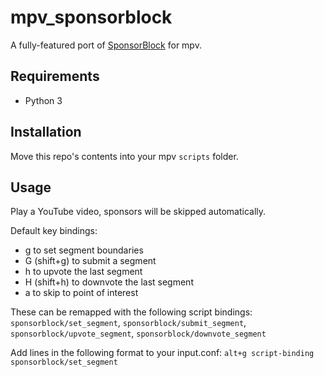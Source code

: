 # mpv_sponsorblock
A fully-featured port of [SponsorBlock](https://github.com/ajayyy/SponsorBlock) for mpv.

## Requirements
- Python 3

## Installation
Move this repo's contents into your mpv `scripts` folder.

## Usage
Play a YouTube video, sponsors will be skipped automatically.

Default key bindings:
- g to set segment boundaries
- G (shift+g) to submit a segment
- h to upvote the last segment
- H (shift+h) to downvote the last segment
- a to skip to point of interest

These can be remapped with the following script bindings: `sponsorblock/set_segment`, `sponsorblock/submit_segment`, `sponsorblock/upvote_segment`, `sponsorblock/downvote_segment`

Add lines in the following format to your input.conf: `alt+g script-binding sponsorblock/set_segment`